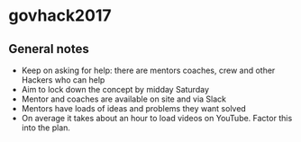 # govhack2017

## General notes
- Keep on asking for help: there are mentors coaches, crew and other Hackers who can help
- Aim to lock down the concept by midday Saturday
- Mentor and coaches are available on site and via Slack
- Mentors have loads of ideas and problems they want solved
- On average it takes about an hour to load videos on YouTube. Factor this into the plan.
